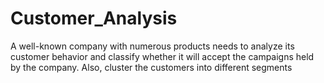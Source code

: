 # Customer_Analysis
A well-known company with numerous products needs to analyze its customer behavior and
classify whether it will accept the campaigns held by the company. Also, cluster the
customers into different segments
